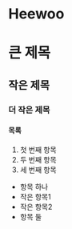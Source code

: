 # Heewoo
# 큰 제목

## 작은 제목

### 더 작은 제목

#### 목록

1. 첫 번째 항목
1. 두 번째 항목
1. 세 번째 항목

- 항목 하나
- 작은 항목1
- 작은 항목2
- 항목 둘
